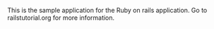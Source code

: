 This is the sample application for the Ruby on rails application. Go to railstutorial.org for more information.
